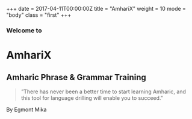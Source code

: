 +++
date = 2017-04-11T00:00:00Z
title = "AmhariX"
weight = 10
mode = "body"
class = "first"
+++
### Welcome to
# AmhariX
## Amharic Phrase & Grammar Training

> ”There has never been a better time to start learning Amharic, and this tool for language drilling will enable you to succeed."

By Egmont Mika